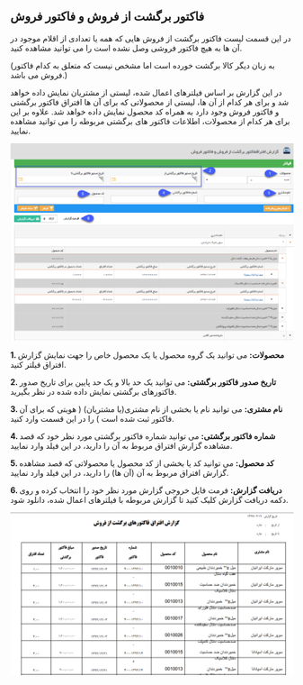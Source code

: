 ﻿## فاکتور برگشت از فروش و فاکتور فروش

در این قسمت لیست فاکتور برگشت از فروش هایی که همه یا تعدادی از اقلام موجود در آن ها به هیچ فاکتور فروشی وصل نشده است را می توانید مشاهده کنید.

(به زبان دیگر کالا برگشت خورده است اما مشخص نیست که متعلق به کدام فاکتور فروش می باشد.)

در این گزارش بر اساس فیلترهای اعمال شده، لیستی از مشتریان نمایش داده خواهد شد و برای هر کدام از آن ها، لیستی از محصولاتی که برای آن ها افتراق فاکتور برگشتی و فاکتور فروش وجود دارد به همراه کد محصول نمایش داده خواهد شد. علاوه بر این برای هر کدام از محصولات، اطلاعات فاکتور های برگشتی مربوطه را می توانید مشاهده نمایید.  

![](ReturnSaleInvoice.png)

**1. محصولات:** می توانید یک گروه محصول یا یک محصول خاص را جهت نمایش گزارش افتراق فیلتر کنید.

**2. تاریخ صدور فاکتور برگشتی:** می توانید یک حد بالا و یک حد پایین برای تاریخ صدور فاکتورهای برگشتی نمایش داده شده در نظر بگیرید.

**3. نام مشتری:** می توانید نام یا بخشی از نام مشتری(یا مشتریان) ( هویتی که برای آن فاکتور ثبت شده است ) را در این قسمت وارد کنید.

**4. شماره فاکتور برگشتی:** می توانید شماره فاکتور برگشتی مورد نظر خود که قصد مشاهده گزارش افتراق مربوط به آن را دارید، در این فیلد وارد نمایید.

**5. کد محصول:** می توانید کد یا بخشی از کد محصول یا محصولاتی که قصد مشاهده گزارش افتراق مربوط به آن (آن ها) را دارید، در این فیلد وارد نمایید.

**6. دریافت گزارش:** فرمت فایل خروجی گزارش مورد نظر خود را انتخاب کرده و روی دکمه دریافت گزارش کلیک کنید تا گزارش مربوطه با فیلترهای اعمال شده، دانلود شود.


![](ReturnSaleInvoice2.png)

